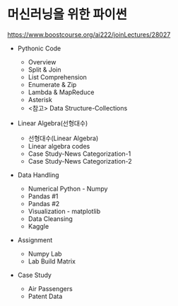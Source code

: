# 머신러닝을 위한 파이썬

https://www.boostcourse.org/ai222/joinLectures/28027

- Pythonic Code
  - Overview
  - Split & Join
  - List Comprehension
  - Enumerate & Zip
  - Lambda & MapReduce
  - Asterisk
  - <참고> Data Structure-Collections
  
- Linear Algebra(선형대수)
  - 선형대수(Linear Algebra)
  - Linear algebra codes
  - Case Study-News Categorization-1
  - Case Study-News Categorization-2
  
- Data Handling  
  - Numerical Python - Numpy
  - Pandas #1
  - Pandas #2
  - Visualization - matplotlib
  - Data Cleansing
  - Kaggle
  
- Assignment  
  - Numpy Lab
  - Lab Build Matrix
  
- Case Study
  - Air Passengers
  - Patent Data
